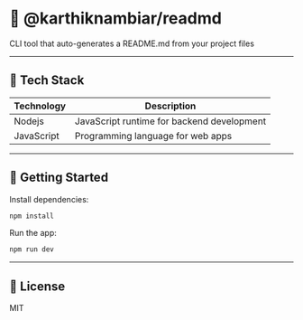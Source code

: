 # 📘 @karthiknambiar/readmd

CLI tool that auto-generates a README.md from your project files

---

## 🧱 Tech Stack

| Technology | Description |
|------------|-------------|
| Nodejs | JavaScript runtime for backend development |
| JavaScript | Programming language for web apps |

---

## 🚀 Getting Started

Install dependencies:
```bash
npm install
```

Run the app:
```bash
npm run dev
```

---

## 📄 License

MIT
